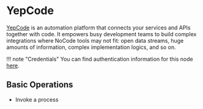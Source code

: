 # YepCode

[YepCode](https://yepcode.io/) is an automation platform that connects your services and APIs together with code. It empowers busy development teams to build complex integrations where NoCode tools may not fit: open data streams, huge amounts of information, complex implementation logics, and so on.

!!! note "Credentials"
    You can find authentication information for this node [here](/integrations/builtin/credentials/yepCode/).

## Basic Operations

* Invoke a process
